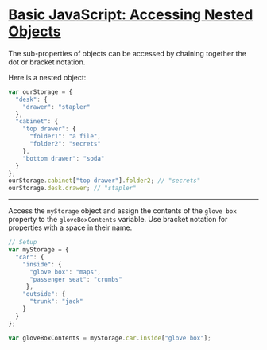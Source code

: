 # [Basic JavaScript: Accessing Nested Objects](https://learn.freecodecamp.org/javascript-algorithms-and-data-structures/basic-javascript/accessing-nested-objects)

The sub-properties of objects can be accessed by chaining together the dot or bracket notation.

Here is a nested object:

```js
var ourStorage = {
  "desk": {
    "drawer": "stapler"
  },
  "cabinet": {
    "top drawer": { 
      "folder1": "a file",
      "folder2": "secrets"
    },
    "bottom drawer": "soda"
  }
};
ourStorage.cabinet["top drawer"].folder2; // "secrets"
ourStorage.desk.drawer; // "stapler"
```

---

Access the `myStorage` object and assign the contents of the `glove box` property to the `gloveBoxContents` variable. Use bracket notation for properties with a space in their name.

```js
// Setup
var myStorage = {
  "car": {
    "inside": {
      "glove box": "maps",
      "passenger seat": "crumbs"
     },
    "outside": {
      "trunk": "jack"
    }
  }
};

var gloveBoxContents = myStorage.car.inside["glove box"];
```
